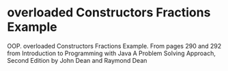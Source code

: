 # overloaded Constructors Fractions Example
OOP. overloaded Constructors Fractions Example. From pages 290 and 292 from Introduction to Programming with Java A Problem Solving Approach, Second Edition by John Dean and Raymond Dean 
